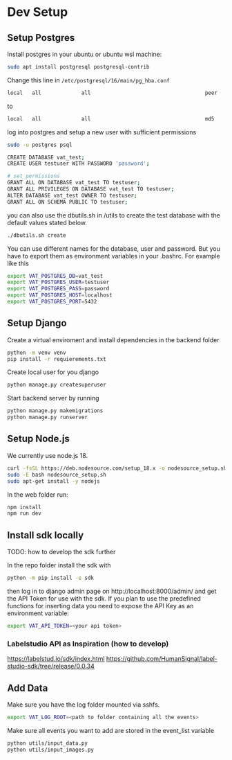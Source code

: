 # Dev Setup

## Setup Postgres
Install postgres in your ubuntu or ubuntu wsl machine:
```bash
sudo apt install postgresql postgresql-contrib
```
Change this line in `/etc/postgresql/16/main/pg_hba.conf`
```txt
local   all             all                                     peer
```
to
```txt
local   all             all                                     md5
```

log into postgres and setup a new user with sufficient permissions
```bash
sudo -u postgres psql

CREATE DATABASE vat_test;
CREATE USER testuser WITH PASSWORD 'password';

# set permissions
GRANT ALL ON DATABASE vat_test TO testuser;
GRANT ALL PRIVILEGES ON DATABASE vat_test TO testuser;
ALTER DATABASE vat_test OWNER TO testuser;
GRANT ALL ON SCHEMA PUBLIC TO testuser;
```

you can also use the dbutils.sh in /utils to create the test database with the default values stated below.

```bash
./dbutils.sh create
```

You can use different names for the database, user and password. But you have to export them as environment variables in your .bashrc. For example like this
```bash
export VAT_POSTGRES_DB=vat_test
export VAT_POSTGRES_USER=testuser
export VAT_POSTGRES_PASS=password
export VAT_POSTGRES_HOST=localhost
export VAT_POSTGRES_PORT=5432
```

## Setup Django


Create a virtual enviroment and install dependencies in the backend folder

```bash
python -m venv venv
pip install -r requierements.txt
```

Create local user for you django

```bash
python manage.py createsuperuser
```

Start backend server by running

```bash
python manage.py makemigrations
python manage.py runserver
```

## Setup Node.js
We currently use node.js 18.
```bash
curl -fsSL https://deb.nodesource.com/setup_18.x -o nodesource_setup.sh
sudo -E bash nodesource_setup.sh
sudo apt-get install -y nodejs
```

In the web folder run:
```bash
npm install
npm run dev
```

## Install sdk locally
TODO: how to develop the sdk further

In the repo folder install the sdk with
```bash
python -m pip install -e sdk
```
then log in to django admin page on http://localhost:8000/admin/ and get the API Token for use with the sdk. If you plan to use the predefined functions for inserting data you need to expose the API Key as an environment variable:
```bash
export VAT_API_TOKEN=<your api token>
```
### Labelstudio API as Inspiration (how to develop)
https://labelstud.io/sdk/index.html
https://github.com/HumanSignal/label-studio-sdk/tree/release/0.0.34


## Add Data
Make sure you have the log folder mounted via sshfs. 
```bash
export VAT_LOG_ROOT=<path to folder containing all the events>
```

Make sure all events you want to add are stored in the event_list variable

```bash
python utils/input_data.py
python utils/input_images.py
```